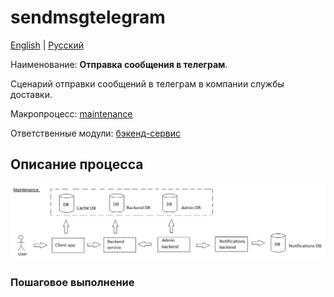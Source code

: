 # sendmsgtelegram

[English](sendmsgtelegram.md) | [Русский](sendmsgtelegram.ru.md)

Наименование: **Отправка сообщения в телеграм**.

Сценарий отправки сообщений в телеграм в компании службы доставки.

Макропроцесс: [maintenance](../../macroprocesses/maintenance.ru.md)

Ответственные модули: [бэкенд-сервис](../../backend/notificationsbackend.ru.md)

## Описание процесса

![maintenance_overall](../../img/maintenance_overall.png)

### Пошаговое выполнение
